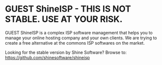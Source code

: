 GUEST ShineISP - THIS IS NOT STABLE. USE AT YOUR RISK.
==========

GUEST ShineISP is a complex ISP software management that helps you to manage your online hosting company and your own clients. We are trying to create a free alternative at the commons ISP softwares on the market. 

Looking for the stable version by Shine Software? Browse to: https://github.com/shinesoftware/shineisp
